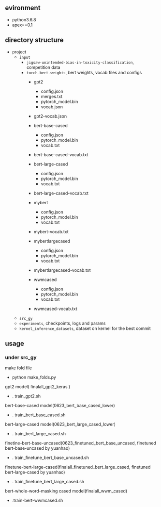 ## evironment
- python3.6.8
- apex==0.1


## directory structure
- project
    - `input`
        - `jigsaw-unintended-bias-in-toxicity-classification`, competition data
        - `torch-bert-weights`, bert weights, vocab files and configs
            - gpt2
                - config.json
                - merges.txt
                - pytorch_model.bin
                - vocab.json
            - gpt2-vocab.json
                
            - bert-base-cased
                - config.json
                - pytorch_model.bin
                - vocab.txt
            - bert-base-cased-vocab.txt
            
            - bert-large-cased
                - config.json
                - pytorch_model.bin
                - vocab.txt
            - bert-large-cased-vocab.txt
            
            - mybert
                - config.json
                - pytorch_model.bin
                - vocab.txt
            - mybert-vocab.txt
            
            - mybertlargecased
                - config.json
                - pytorch_model.bin
                - vocab.txt
            - mybertlargecased-vocab.txt
            
            - wwmcased
                - config.json
                - pytorch_model.bin
                - vocab.txt
            - wwmcased-vocab.txt
    - `src_gy`
    - `experiments`, checkpoints, logs and params
    - `kernel_inference_datasets`, dataset on kernel for the best commit

## usage 
### under src_gy

make fold file
- python make_folds.py

gpt2 model( finalall_gpt2_keras )

- . train_gpt2.sh

bert-base-cased model(0623_bert_base_cased_lower)

- . train_bert_base_cased.sh

bert-large-cased model(0623_bert_large_cased_lower)

- . train_bert_large_cased.sh

finetine-bert-base-uncased(0623_finetuned_bert_base_uncased, finetuned bert-base-uncased by yuanhao)

- . train_finetune_bert_base_uncased.sh

finetune-bert-large-cased(finalall_finetuned_bert_large_cased, finetuned bert-large-cased by yuanhao)

- . train_finetune_bert_large_cased.sh

bert-whole-word-masking cased model(finalall_wwm_cased)

- .train-bert-wwmcased.sh

